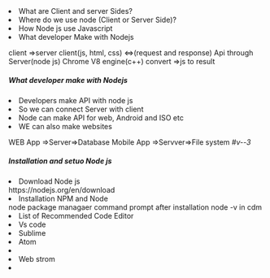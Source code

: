 <ui>
<li>What are Client and server Sides?</li>
  <li>Where do we use node (Client or Server Side)?</li>
  <li>How Node js use Javascript</li>
  <li>What developer Make with Nodejs</li>
  </ui>
  
client =>server
client(js, html, css) <=>(request and response) Api through Server(node js)
Chrome V8 engine(c++) convert =>js to result 

<h5>What developer make with Nodejs</h5>
<ui>
<li>Developers make API with node js</li>
  <li>So we can connect Server with client</li>
  <li>Node can make API for web, Android and ISO etc</li>
  <li>WE can also make websites</li>
  </ui>

WEB App =>Server=>Database 
Mobile App =>Servver=>File system
<em>#v--3</em>
<h5>Installation and setuo Node js</h5>
<ui>
<li>Download Node js</li>
  https://nodejs.org/en/download
  <li>Installation NPM and Node</li>
  node package managaer
  command prompt after installation
  node -v in cdm
  
  <li>List of Recommended Code Editor</li>
  <li>Vs code</li>
  <li>Sublime </li>
  <li>Atom <li>
  <li>Web strom<li>
  
  </ui>
